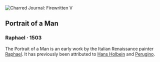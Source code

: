 <div class="artwork-of-the-day">
  <div class="container">
    <div class="img-wrapper">
      <img
        src="https://uploads5.wikiart.org/images/raphael/portrait-of-a-man.jpg!Large.jpg"
        alt="Charred Journal: Firewritten V" />
    </div>
    <div class="artwork-detail">
      <div class="artwork-origin"> 
        <h2 class="artwork-name">Portrait of a Man</h2>
        <h3 class="artist">
          Raphael
                    ·  1503
        </h3>
      </div>
      <p class="description">
        <span class="artwork-description-text ng-binding" ng-bind-html="viewModel.ArtworkOfTheDay.Description | unsafe">The Portrait of a Man is an early work by the Italian Renaissance painter <a target="_blank" href="/en/raphael">Raphael</a>. It has previously been attributed to <a target="_blank" href="/en/hans-holbein-the-younger">Hans Holbein</a> and <a target="_blank" href="/en/pietro-perugino">Perugino</a>.</span>
                        <div class="text-shadow-container ng-hide" ng-show="showShadow"></div>
      </p>
    </div>
  </div>

</div>
